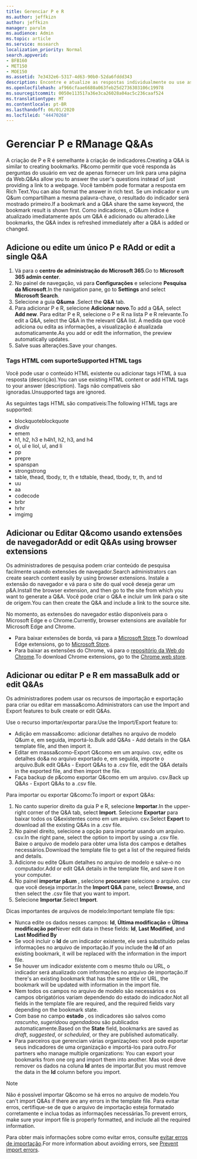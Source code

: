 ```yaml
---
title: Gerenciar P e R
ms.author: jeffkizn
author: jeffkizn
manager: parulm
ms.audience: Admin
ms.topic: article
ms.service: mssearch
localization_priority: Normal
search.appverid:
- BFB160
- MET150
- MOE150
ms.assetid: 7e3432e6-5317-4d63-90b0-52da6fddd343
description: Encontre e atualize as respostas individualmente ou use as ferramentas de pesquisa da Microsoft disponíveis para editar Q&todas ao mesmo tempo.
ms.openlocfilehash: af966cfaae6680a063feb25d2736303106c19978
ms.sourcegitcommit: 0050e113517a36e3ca26028a04ac5c236caaf524
ms.translationtype: MT
ms.contentlocale: pt-BR
ms.lasthandoff: 06/01/2020
ms.locfileid: "44470268"
---
```

# <a name="manage-qas"></a><span data-ttu-id="61ec9-103">Gerenciar P e R</span><span class="sxs-lookup"><span data-stu-id="61ec9-103">Manage Q&As</span></span>

<span data-ttu-id="61ec9-104">A criação de P e R é semelhante à criação de indicadores.</span><span class="sxs-lookup"><span data-stu-id="61ec9-104">Creating a Q&A is similar to creating bookmarks.</span></span> <span data-ttu-id="61ec9-105">P&como permitir que você responda às perguntas do usuário em vez de apenas fornecer um link para uma página da Web.</span><span class="sxs-lookup"><span data-stu-id="61ec9-105">Q&As allow you to answer the user's questions instead of just providing a link to a webpage.</span></span> <span data-ttu-id="61ec9-106">Você também pode formatar a resposta em Rich Text.</span><span class="sxs-lookup"><span data-stu-id="61ec9-106">You can also format the answer in rich text.</span></span> <span data-ttu-id="61ec9-107">Se um indicador e um Q&um compartilham a mesma palavra-chave, o resultado do indicador será mostrado primeiro.</span><span class="sxs-lookup"><span data-stu-id="61ec9-107">If a bookmark and a Q&A share the same keyword, the bookmark result is shown first.</span></span> <span data-ttu-id="61ec9-108">Como indicadores, o Q&um índice é atualizado imediatamente após um Q&A é adicionado ou alterado.</span><span class="sxs-lookup"><span data-stu-id="61ec9-108">Like bookmarks, the Q&A index is refreshed immediately after a Q&A is added or changed.</span></span>

## <a name="add-or-edit-a-single-qa"></a><span data-ttu-id="61ec9-109">Adicione ou edite um único P e R</span><span class="sxs-lookup"><span data-stu-id="61ec9-109">Add or edit a single Q&A</span></span>

1. <span data-ttu-id="61ec9-110">Vá para o **centro de administração do Microsoft 365**.</span><span class="sxs-lookup"><span data-stu-id="61ec9-110">Go to **Microsoft 365 admin center**.</span></span>
1. <span data-ttu-id="61ec9-111">No painel de navegação, vá para **Configurações** e selecione **Pesquisa da Microsoft**.</span><span class="sxs-lookup"><span data-stu-id="61ec9-111">In the navigation pane, go to **Settings** and select **Microsoft Search**.</span></span>
1. <span data-ttu-id="61ec9-112">Selecione a guia **Q&uma** .</span><span class="sxs-lookup"><span data-stu-id="61ec9-112">Select the **Q&A** tab.</span></span>
1. <span data-ttu-id="61ec9-113">Para adicionar P e R, selecione **Adicionar novo**.</span><span class="sxs-lookup"><span data-stu-id="61ec9-113">To add a Q&A, select **Add new**.</span></span>
<span data-ttu-id="61ec9-114">Para editar P e R, selecione o P e R na lista P e R relevante.</span><span class="sxs-lookup"><span data-stu-id="61ec9-114">To edit a Q&A, select the Q&A in the relevant Q&A list.</span></span> <span data-ttu-id="61ec9-115">À medida que você adiciona ou edita as informações, a visualização é atualizada automaticamente.</span><span class="sxs-lookup"><span data-stu-id="61ec9-115">As you add or edit the information, the preview automatically updates.</span></span>
1. <span data-ttu-id="61ec9-116">Salve suas alterações.</span><span class="sxs-lookup"><span data-stu-id="61ec9-116">Save your changes.</span></span>

### <a name="supported-html-tags"></a><span data-ttu-id="61ec9-117">Tags HTML com suporte</span><span class="sxs-lookup"><span data-stu-id="61ec9-117">Supported HTML tags</span></span>

<span data-ttu-id="61ec9-118">Você pode usar o conteúdo HTML existente ou adicionar tags HTML à sua resposta (descrição).</span><span class="sxs-lookup"><span data-stu-id="61ec9-118">You can use existing HTML content or add HTML tags to your answer (description).</span></span> <span data-ttu-id="61ec9-119">Tags não compatíveis são ignoradas.</span><span class="sxs-lookup"><span data-stu-id="61ec9-119">Unsupported tags are ignored.</span></span>

<span data-ttu-id="61ec9-120">As seguintes tags HTML são compatíveis:</span><span class="sxs-lookup"><span data-stu-id="61ec9-120">The following HTML tags are supported:</span></span>

- <span data-ttu-id="61ec9-121">blockquote</span><span class="sxs-lookup"><span data-stu-id="61ec9-121">blockquote</span></span>
- <span data-ttu-id="61ec9-122">div</span><span class="sxs-lookup"><span data-stu-id="61ec9-122">div</span></span>
- <span data-ttu-id="61ec9-123">em</span><span class="sxs-lookup"><span data-stu-id="61ec9-123">em</span></span>
- <span data-ttu-id="61ec9-124">h1, h2, h3 e h4</span><span class="sxs-lookup"><span data-stu-id="61ec9-124">h1, h2, h3, and h4</span></span>
- <span data-ttu-id="61ec9-125">ol, ul e li</span><span class="sxs-lookup"><span data-stu-id="61ec9-125">ol, ul, and li</span></span>
- <span data-ttu-id="61ec9-126">p</span><span class="sxs-lookup"><span data-stu-id="61ec9-126">p</span></span>
- <span data-ttu-id="61ec9-127">pre</span><span class="sxs-lookup"><span data-stu-id="61ec9-127">pre</span></span>
- <span data-ttu-id="61ec9-128">span</span><span class="sxs-lookup"><span data-stu-id="61ec9-128">span</span></span>
- <span data-ttu-id="61ec9-129">strong</span><span class="sxs-lookup"><span data-stu-id="61ec9-129">strong</span></span>
- <span data-ttu-id="61ec9-130">table, thead, tbody, tr, th e td</span><span class="sxs-lookup"><span data-stu-id="61ec9-130">table, thead, tbody, tr, th, and td</span></span>
- <span data-ttu-id="61ec9-131">u</span><span class="sxs-lookup"><span data-stu-id="61ec9-131">u</span></span>
- <span data-ttu-id="61ec9-132">a</span><span class="sxs-lookup"><span data-stu-id="61ec9-132">a</span></span>
- <span data-ttu-id="61ec9-133">code</span><span class="sxs-lookup"><span data-stu-id="61ec9-133">code</span></span>
- <span data-ttu-id="61ec9-134">br</span><span class="sxs-lookup"><span data-stu-id="61ec9-134">br</span></span>
- <span data-ttu-id="61ec9-135">hr</span><span class="sxs-lookup"><span data-stu-id="61ec9-135">hr</span></span>
- <span data-ttu-id="61ec9-136">img</span><span class="sxs-lookup"><span data-stu-id="61ec9-136">img</span></span>

## <a name="add-or-edit-qas-using-browser-extensions"></a><span data-ttu-id="61ec9-137">Adicionar ou Editar Q&como usando extensões de navegador</span><span class="sxs-lookup"><span data-stu-id="61ec9-137">Add or edit Q&As using browser extensions</span></span>

<span data-ttu-id="61ec9-138">Os administradores de pesquisa podem criar conteúdo de pesquisa facilmente usando extensões de navegador.</span><span class="sxs-lookup"><span data-stu-id="61ec9-138">Search administrators can create search content easily by using browser extensions.</span></span> <span data-ttu-id="61ec9-139">Instale a extensão do navegador e vá para o site do qual você deseja gerar um p&A.</span><span class="sxs-lookup"><span data-stu-id="61ec9-139">Install the browser extension, and then go to the site from which you want to generate a Q&A.</span></span> <span data-ttu-id="61ec9-140">Você pode criar o Q&A e incluir um link para o site de origem.</span><span class="sxs-lookup"><span data-stu-id="61ec9-140">You can then create the Q&A and include a link to the source site.</span></span>

<span data-ttu-id="61ec9-141">No momento, as extensões do navegador estão disponíveis para o Microsoft Edge e o Chrome.</span><span class="sxs-lookup"><span data-stu-id="61ec9-141">Currently, browser extensions are available for Microsoft Edge and Chrome.</span></span>

- <span data-ttu-id="61ec9-142">Para baixar extensões de borda, vá para a [Microsoft Store](https://www.microsoft.com/p/microsoft-search-content-creator/9nrqdbcbwq55?activetab=pivot:overviewtab).</span><span class="sxs-lookup"><span data-stu-id="61ec9-142">To download Edge extensions, go to [Microsoft Store](https://www.microsoft.com/p/microsoft-search-content-creator/9nrqdbcbwq55?activetab=pivot:overviewtab).</span></span>
- <span data-ttu-id="61ec9-143">Para baixar as extensões do Chrome, vá para o [repositório da Web do Chrome](https://chrome.google.com/webstore/detail/microsoft-search-content/nocnablpaoeecfmfnjoheefkogmleipm).</span><span class="sxs-lookup"><span data-stu-id="61ec9-143">To download Chrome extensions, go to the [Chrome web store](https://chrome.google.com/webstore/detail/microsoft-search-content/nocnablpaoeecfmfnjoheefkogmleipm).</span></span>

## <a name="bulk-add-or-edit-qas"></a><span data-ttu-id="61ec9-144">Adicionar ou editar P e R em massa</span><span class="sxs-lookup"><span data-stu-id="61ec9-144">Bulk add or edit Q&As</span></span>

<span data-ttu-id="61ec9-145">Os administradores podem usar os recursos de importação e exportação para criar ou editar em massa&como.</span><span class="sxs-lookup"><span data-stu-id="61ec9-145">Administrators can use the Import and Export features to bulk create or edit Q&As.</span></span>

<span data-ttu-id="61ec9-146">Use o recurso importar/exportar para:</span><span class="sxs-lookup"><span data-stu-id="61ec9-146">Use the Import/Export feature to:</span></span>

- <span data-ttu-id="61ec9-147">Adição em massa&como: adicionar detalhes no arquivo de modelo Q&um e, em seguida, importá-lo.</span><span class="sxs-lookup"><span data-stu-id="61ec9-147">Bulk add Q&As - Add details in the Q&A template file, and then import it.</span></span>
- <span data-ttu-id="61ec9-148">Editar em massa&como-Export Q&como em um arquivo. csv, edite os detalhes do&a no arquivo exportado e, em seguida, importe o arquivo.</span><span class="sxs-lookup"><span data-stu-id="61ec9-148">Bulk edit Q&As - Export Q&As to a .csv file, edit the Q&A details in the exported file, and then import the file.</span></span>
- <span data-ttu-id="61ec9-149">Faça backup de p&como exportar Q&como em um arquivo. csv.</span><span class="sxs-lookup"><span data-stu-id="61ec9-149">Back up Q&As - Export Q&As to a .csv file.</span></span>

<span data-ttu-id="61ec9-150">Para importar ou exportar Q&como:</span><span class="sxs-lookup"><span data-stu-id="61ec9-150">To import or export Q&As:</span></span>

1. <span data-ttu-id="61ec9-151">No canto superior direito da guia P e R, selecione **Importar**.</span><span class="sxs-lookup"><span data-stu-id="61ec9-151">In the upper-right corner of the Q&A tab, select **Import**.</span></span>
<span data-ttu-id="61ec9-152">Selecione **Exportar** para baixar todos os Q&existentes como em um arquivo. csv.</span><span class="sxs-lookup"><span data-stu-id="61ec9-152">Select **Export** to download all the existing Q&As in a .csv file.</span></span>
1. <span data-ttu-id="61ec9-153">No painel direito, selecione a opção para importar usando um arquivo. csv.</span><span class="sxs-lookup"><span data-stu-id="61ec9-153">In the right pane, select the option to import by using a .csv file.</span></span> <span data-ttu-id="61ec9-154">Baixe o arquivo de modelo para obter uma lista dos campos e detalhes necessários.</span><span class="sxs-lookup"><span data-stu-id="61ec9-154">Download the template file to get a list of the required fields and details.</span></span>
1. <span data-ttu-id="61ec9-155">Adicione ou edite Q&um detalhes no arquivo de modelo e salve-o no computador.</span><span class="sxs-lookup"><span data-stu-id="61ec9-155">Add or edit Q&A details in the template file, and save it on your computer.</span></span>
1. <span data-ttu-id="61ec9-156">No painel **importar p&um** , selecione **procurar**e selecione o arquivo. csv que você deseja importar.</span><span class="sxs-lookup"><span data-stu-id="61ec9-156">In the **Import Q&A** pane, select **Browse**, and then select the .csv file that you want to import.</span></span>
1. <span data-ttu-id="61ec9-157">Selecione **Importar**.</span><span class="sxs-lookup"><span data-stu-id="61ec9-157">Select **Import**.</span></span>

<span data-ttu-id="61ec9-158">Dicas importantes de arquivos de modelo:</span><span class="sxs-lookup"><span data-stu-id="61ec9-158">Important template file tips:</span></span>

- <span data-ttu-id="61ec9-159">Nunca edite os dados nesses campos: **Id**, **Última modificação** e **Última modificação por**</span><span class="sxs-lookup"><span data-stu-id="61ec9-159">Never edit data in these fields: **Id**, **Last Modified**, and **Last Modified By**</span></span>
- <span data-ttu-id="61ec9-160">Se você incluir o **Id** de um indicador existente, ele será substituído pelas informações no arquivo de importação.</span><span class="sxs-lookup"><span data-stu-id="61ec9-160">If you include the **Id** of an existing bookmark, it will be replaced with the information in the import file.</span></span>
- <span data-ttu-id="61ec9-161">Se houver um indicador existente com o mesmo título ou URL, o indicador será atualizado com informações no arquivo de importação.</span><span class="sxs-lookup"><span data-stu-id="61ec9-161">If there's an existing bookmark that has the same title or URL, the bookmark will be updated with information in the import file.</span></span>
- <span data-ttu-id="61ec9-162">Nem todos os campos no arquivo de modelo são necessários e os campos obrigatórios variam dependendo do estado do indicador.</span><span class="sxs-lookup"><span data-stu-id="61ec9-162">Not all fields in the template file are required, and the required fields vary depending on the bookmark state.</span></span>
- <span data-ttu-id="61ec9-163">Com base no campo **estado** , os indicadores são salvos como *rascunho*, *sugerido*ou *agendado*ou são publicados automaticamente.</span><span class="sxs-lookup"><span data-stu-id="61ec9-163">Based on the **State** field, bookmarks are saved as *draft*, *suggested*, or *scheduled*, or they are published automatically.</span></span>
- <span data-ttu-id="61ec9-164">Para parceiros que gerenciam várias organizações: você pode exportar seus indicadores de uma organização e importá-los para outro.</span><span class="sxs-lookup"><span data-stu-id="61ec9-164">For partners who manage multiple organizations: You can export your bookmarks from one org and import them into another.</span></span> <span data-ttu-id="61ec9-165">Mas você deve remover os dados na coluna **Id** antes de importar.</span><span class="sxs-lookup"><span data-stu-id="61ec9-165">But you must remove the data in the **Id** column before you import.</span></span>

> [!NOTE]
> <span data-ttu-id="61ec9-166">Não é possível importar Q&como se há erros no arquivo de modelo.</span><span class="sxs-lookup"><span data-stu-id="61ec9-166">You can't import Q&As if there are any errors in the template file.</span></span> <span data-ttu-id="61ec9-167">Para evitar erros, certifique-se de que o arquivo de importação esteja formatado corretamente e inclua todas as informações necessárias.</span><span class="sxs-lookup"><span data-stu-id="61ec9-167">To prevent errors, make sure your import file is properly formatted, and include all the required information.</span></span>

<span data-ttu-id="61ec9-168">Para obter mais informações sobre como evitar erros, consulte [evitar erros de importação](manage-bookmarks.md#prevent-import-errors).</span><span class="sxs-lookup"><span data-stu-id="61ec9-168">For more information about avoiding errors, see [Prevent import errors](manage-bookmarks.md#prevent-import-errors).</span></span>
